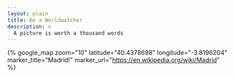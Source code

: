 ```yaml
---
layout: plain
title: Be a Worldwatcher
description: >
  A picture is worth a thousand words
---
```


{% google_map
   zoom="10"
   latitude="40.4378698"
   longitude="-3.8196204"
   marker_title="Madrid!"
   marker_url="https://en.wikipedia.org/wiki/Madrid" %}
